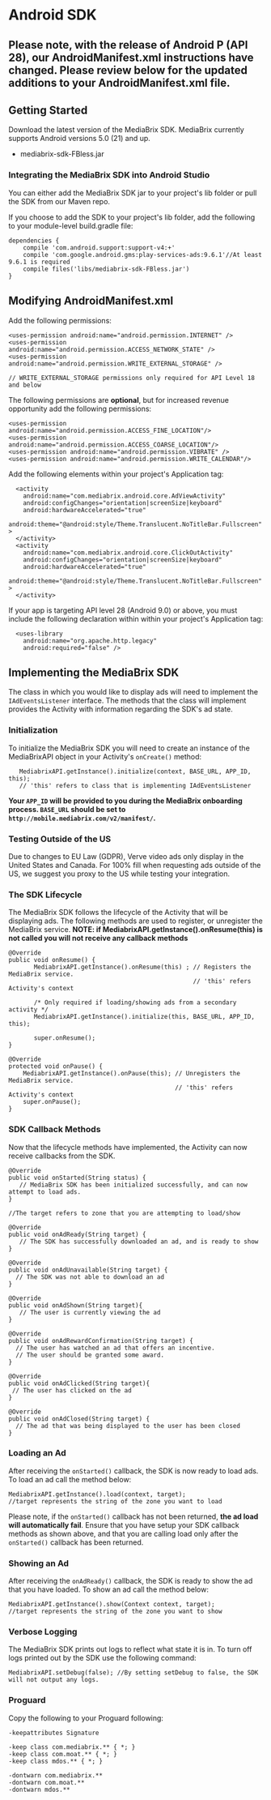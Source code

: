 # Android SDK
## Please note, with the release of Android P (API 28), our AndroidManifest.xml instructions have changed. Please review below for the updated additions to your AndroidManifest.xml file.

## Getting Started 

Download the latest version of the MediaBrix SDK. MediaBrix currently supports Android versions 5.0 (21) and up.
* mediabrix-sdk-FBless.jar

### Integrating the MediaBrix SDK into Android Studio
You can either add the MediaBrix SDK jar to your project's lib folder or pull the SDK from our Maven repo. 

If you choose to add the SDK to your project's lib folder, add the following to your module-level build.gradle file:

```
dependencies {
    compile 'com.android.support:support-v4:+'
    compile 'com.google.android.gms:play-services-ads:9.6.1'//At least 9.6.1 is required
    compile files('libs/mediabrix-sdk-FBless.jar')
}
```
## Modifying AndroidManifest.xml

Add the following permissions:
```
<uses-permission android:name="android.permission.INTERNET" />
<uses-permission android:name="android.permission.ACCESS_NETWORK_STATE" />
<uses-permission android:name="android.permission.WRITE_EXTERNAL_STORAGE" />

// WRITE_EXTERNAL_STORAGE permissions only required for API Level 18 and below
```

The following permissions are **optional**, but for increased revenue opportunity add the following permissions:
```
<uses-permission android:name="android.permission.ACCESS_FINE_LOCATION"/>
<uses-permission android:name="android.permission.ACCESS_COARSE_LOCATION"/>
<uses-permission android:name="android.permission.VIBRATE" />
<uses-permission android:name="android.permission.WRITE_CALENDAR"/>
```

Add the following elements within your project's Application tag:
```
  <activity
    android:name="com.mediabrix.android.core.AdViewActivity"
    android:configChanges="orientation|screenSize|keyboard"
    android:hardwareAccelerated="true"
    android:theme="@android:style/Theme.Translucent.NoTitleBar.Fullscreen" >
  </activity>
  <activity
    android:name="com.mediabrix.android.core.ClickOutActivity"
    android:configChanges="orientation|screenSize|keyboard"
    android:hardwareAccelerated="true"
    android:theme="@android:style/Theme.Translucent.NoTitleBar.Fullscreen" >
  </activity>
```
If your app is targeting API level 28 (Android 9.0) or above, you must include the following declaration within within your project's Application tag:
```
  <uses-library
    android:name="org.apache.http.legacy"
    android:required="false" />
```
    
## Implementing the MediaBrix SDK
 
The class in which you would like to display ads will need to implement the ``IAdEventsListener`` interface. The methods that the class will implement provides the Activity with information regarding the SDK's ad state. 


### Initialization

To initialize the MediaBrix SDK you will need to create an instance of the MediaBrixAPI object in your Activity's `onCreate()` method:
```
   MediabrixAPI.getInstance().initialize(context, BASE_URL, APP_ID, this); 
   // 'this' refers to class that is implementing IAdEventsListener
```
**Your `APP_ID` will be provided to you during the MediaBrix onboarding process. `BASE_URL` should be set to `http://mobile.mediabrix.com/v2/manifest/`.**

### Testing Outside of the US

Due to changes to EU Law (GDPR), Verve video ads only display in the United States and Canada. For 100% fill when requesting ads outside of the US, we suggest you proxy to the US while testing your integration.

### The SDK Lifecycle 

The MediaBrix SDK follows the lifecycle of the Activity that will be displaying ads. The following methods are used to register, or unregister the MediaBrix service. **NOTE: if MediabrixAPI.getInstance().onResume(this) is not called you will not receive any callback methods**
```
@Override 
public void onResume() {
       MediabrixAPI.getInstance().onResume(this) ; // Registers the MediaBrix service. 
                                                   // 'this' refers Activity's context
       
       /* Only required if loading/showing ads from a secondary activity */
       MediabrixAPI.getInstance().initialize(this, BASE_URL, APP_ID, this);

       super.onResume();
} 
 
@Override
protected void onPause() {
    MediabrixAPI.getInstance().onPause(this); // Unregisters the MediaBrix service. 
                                              // 'this' refers Activity's context       
    super.onPause();
}

```

### SDK Callback Methods

Now that the lifecycle methods have implemented, the Activity can now receive callbacks from the SDK. 
```
@Override
public void onStarted(String status) {
   // MediaBrix SDK has been initialized successfully, and can now attempt to load ads.
}
 
//The target refers to zone that you are attempting to load/show 

@Override
public void onAdReady(String target) {
   // The SDK has successfully downloaded an ad, and is ready to show
}
 
@Override
public void onAdUnavailable(String target) {
  // The SDK was not able to download an ad
}

@Override
public void onAdShown(String target){
   // The user is currently viewing the ad
}
 
@Override
public void onAdRewardConfirmation(String target) {
  // The user has watched an ad that offers an incentive. 
  // The user should be granted some award. 
}

@Override
public void onAdClicked(String target){
 // The user has clicked on the ad
}
 
@Override
public void onAdClosed(String target) {
  // The ad that was being displayed to the user has been closed
}
```

### Loading an Ad
After receiving the `onStarted()` callback, the SDK is now ready to load ads. To load an ad call the method below:
```
MediabrixAPI.getInstance().load(context, target); 
//target represents the string of the zone you want to load
```
Please note, if the `onStarted()` callback has not been returned, **the ad load will automatically fail**. Ensure that you have setup your SDK callback methods as shown above, and that you are calling load only after the `onStarted()` callback has been returned.

### Showing an Ad
After receiving the `onAdReady()` callback, the SDK is ready to show the ad that you have loaded. To show an ad call the method below:
```
MediabrixAPI.getInstance().show(Context context, target); 
//target represents the string of the zone you want to show
```

### Verbose Logging
The MediaBrix SDK prints out logs to reflect what state it is in. To turn off logs printed out by the SDK use the following command:
```
MediabrixAPI.setDebug(false); //By setting setDebug to false, the SDK will not output any logs. 
```

### Proguard

Copy the following to your Proguard following:
```
-keepattributes Signature

-keep class com.mediabrix.** { *; }
-keep class com.moat.** { *; }
-keep class mdos.** { *; }

-dontwarn com.mediabrix.** 
-dontwarn com.moat.** 
-dontwarn mdos.** 
```
